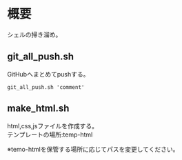 # 概要
シェルの掃き溜め。

## git_all_push.sh
GitHubへまとめてpushする。

```
git_all_push.sh 'comment'
```

## make_html.sh
html,css,jsファイルを作成する。  
テンプレートの場所:temp-html

※temo-htmlを保管する場所に応じてパスを変更してください。
